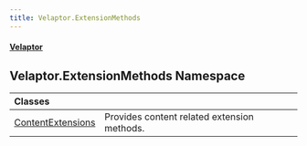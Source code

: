 ```yaml
---
title: Velaptor.ExtensionMethods
---
```


#### [Velaptor](Namespaces.md 'Velaptor Namespaces')

## Velaptor.ExtensionMethods Namespace

| Classes | |
| :--- | :--- |
| [ContentExtensions](Velaptor.ExtensionMethods.ContentExtensions.md 'Velaptor.ExtensionMethods.ContentExtensions') | Provides content related extension methods. |

